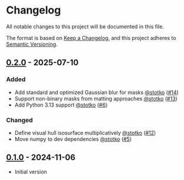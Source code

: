 # Changelog

All notable changes to this project will be documented in this file.

The format is based on [Keep a Changelog](https://keepachangelog.com/en/1.1.0/),
and this project adheres to [Semantic Versioning](https://semver.org/spec/v2.0.0.html).

## [0.2.0] - 2025-07-10

### Added

- Add standard and optimized Gaussian blur for masks [@stotko](https://github.com/stotko) ([\#14](https://github.com/vc-bonn/torchhull/pull/14))
- Support non-binary masks from matting approaches [@stotko](https://github.com/stotko) ([\#13](https://github.com/vc-bonn/torchhull/pull/13))
- Add Python 3.13 support [@stotko](https://github.com/stotko) ([\#6](https://github.com/vc-bonn/torchhull/pull/6))

### Changed

- Define visual hull isosurface multiplicatively [@stotko](https://github.com/stotko) ([\#12](https://github.com/vc-bonn/torchhull/pull/12))
- Move numpy to dev dependencies [@stotko](https://github.com/stotko) ([\#5](https://github.com/vc-bonn/torchhull/pull/5))


## [0.1.0] - 2024-11-06

- Initial version

[0.2.0]: https://github.com/vc-bonn/torchhull/compare/v0.1.0...v0.2.0
[0.1.0]: https://github.com/vc-bonn/torchhull/releases/tag/v0.1.0
